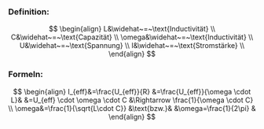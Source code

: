 ### Definition:
$$
\begin{align}
L&\widehat~=~\text{Inductivität} \\
C&\widehat~=~\text{Capazität} \\
\omega&\widehat~=~\text{Inductivität} \\
U&\widehat~=~\text{Spannung} \\
I&\widehat~=~\text{Stromstärke} \\
\end{align}
$$



### Formeln:
$$
\begin{align}
I_{eff}&=\frac{U_{eff}}{R}
&=\frac{U_{eff}}{\omega \cdot L}&
&=U_{eff} \cdot \omega \cdot C 
&\Rightarrow \frac{1}{\omega \cdot C}
\\
\omega&=\frac{1}{\sqrt{L\cdot C}}
&\text{bzw.}&
&\omega=\frac{1}{2\pi}
&
\end{align}
$$